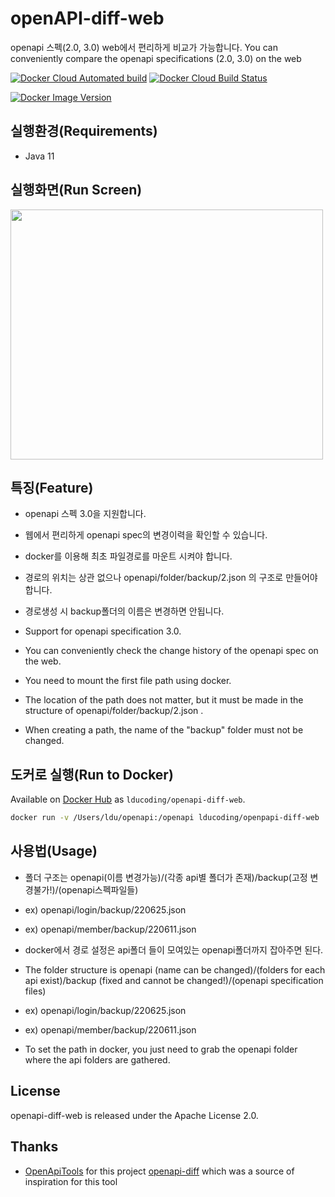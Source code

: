 # openAPI-diff-web

openapi 스펙(2.0, 3.0) web에서 편리하게 비교가 가능합니다.
You can conveniently compare the openapi specifications (2.0, 3.0) on the web

[![Docker Cloud Automated build](https://img.shields.io/docker/cloud/automated/openapitools/openapi-diff)](https://hub.docker.com/repository/docker/lducoding/openapi-diff-web)
[![Docker Cloud Build Status](https://img.shields.io/docker/cloud/build/openapitools/openapi-diff)](https://hub.docker.com/repository/docker/lducoding/openapi-diff-web)

[![Docker Image Version](https://img.shields.io/docker/v/lducoding/openapi-diff-web)](https://hub.docker.com/r/lducoding/openapi-diff-web/tags)

## 실행환경(Requirements)

* Java 11

## 실행화면(Run Screen)
<img src="https://user-images.githubusercontent.com/72716345/175814321-2e3bc5d4-6894-49cd-8ea6-bd0d16086a80.jpeg"  width="500" height="400"/>



## 특징(Feature)

* openapi 스펙 3.0을 지원합니다.
* 웹에서 편리하게 openapi spec의 변경이력을 확인할 수 있습니다.
* docker를 이용해 최초 파일경로를 마운트 시켜야 합니다.
* 경로의 위치는 상관 없으나 openapi/folder/backup/2.json 의 구조로 만들어야 합니다.
* 경로생성 시 backup폴더의 이름은 변경하면 안됩니다.

* Support for openapi specification 3.0.
* You can conveniently check the change history of the openapi spec on the web.
* You need to mount the first file path using docker.
* The location of the path does not matter, but it must be made in the structure of openapi/folder/backup/2.json .
* When creating a path, the name of the "backup" folder must not be changed.

## 도커로 실행(Run to Docker)

Available on [Docker Hub](https://hub.docker.com/repository/docker/lducoding/openapi-diff-web) as `lducoding/openapi-diff-web`.

```bash
docker run -v /Users/ldu/openapi:/openapi lducoding/openpapi-diff-web
```

## 사용법(Usage)

* 폴더 구조는 openapi(이름 변경가능)/(각종 api별 폴더가 존재)/backup(고정 변경불가!)/(openapi스펙파일들)
* ex) openapi/login/backup/220625.json
* ex) openapi/member/backup/220611.json
* docker에서 경로 설정은 api폴더 들이 모여있는 openapi폴더까지 잡아주면 된다.

* The folder structure is openapi (name can be changed)/(folders for each api exist)/backup (fixed and cannot be changed!)/(openapi specification files)
* ex) openapi/login/backup/220625.json
* ex) openapi/member/backup/220611.json
* To set the path in docker, you just need to grab the openapi folder where the api folders are gathered.

## License

openapi-diff-web is released under the Apache License 2.0.

## Thanks

* [OpenApiTools](https://github.com/OpenAPITools) for this project [openapi-diff](https://github.com/OpenAPITools/openapi-diff) 
  which was a source of inspiration for this tool
